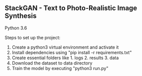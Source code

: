 ## StackGAN - Text to Photo-Realistic Image Synthesis

Python 3.6

Steps to set up the project:
1. Create a python3 virtual environment and activate it
2. Install dependencies using "pip install -r requirements.txt"
3. Create essential folders like 1. logs 2. results 3. data
4. Download the dataset to data directory
5. Train the model by executing "python3 run.py"

